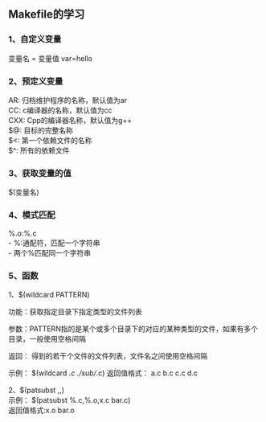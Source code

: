 ## Makefile的学习
### 1、自定义变量</br>
变量名 = 变量值  var=hello </br>

### 2、预定义变量</br>
AR: 归档维护程序的名称，默认值为ar</br>
CC: c编译器的名称，默认值为cc</br>
CXX: Cpp的编译器名称，默认值为g++</br>
\$@: 目标的完整名称</br>
\$<: 第一个依赖文件的名称</br>
\$^: 所有的依赖文件</br>

### 3、获取变量的值
\$(变量名)

### 4、模式匹配
 %.o:%.c</br>
    - %:通配符，匹配一个字符串</br>
    - 两个%匹配同一个字符串

### 5、函数
1、\$(wildcard PATTERN) </br>

功能：获取指定目录下指定类型的文件列表

参数：PATTERN指的是某个或多个目录下的对应的某种类型的文件，如果有多个目录，一般使用空格间隔

返回： 得到的若干个文件的文件列表，文件名之间使用空格间隔

示例： \$(wildcard *.c ./sub/*.c)
        返回值格式： a.c b.c c.c d.c

2、$(patsubst <pattern>,<replacement>,<text>)</br>
示例： \$(patsubst %.c,%.o,x.c bar.c)</br>
    返回值格式:x.o bar.o
